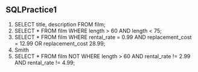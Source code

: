 ## SQLPractice1

1. SELECT title, description FROM film;
2. SELECT * FROM film WHERE length > 60 AND length < 75;
3. SELECT * FROM film WHERE rental_rate = 0.99 AND replacement_cost = 12.99 OR replacement_cost 28.99;
4. Smith
5. SELECT * FROM film NOT WHERE length > 60 AND rental_rate != 2.99 AND rental_rate != 4.99;
